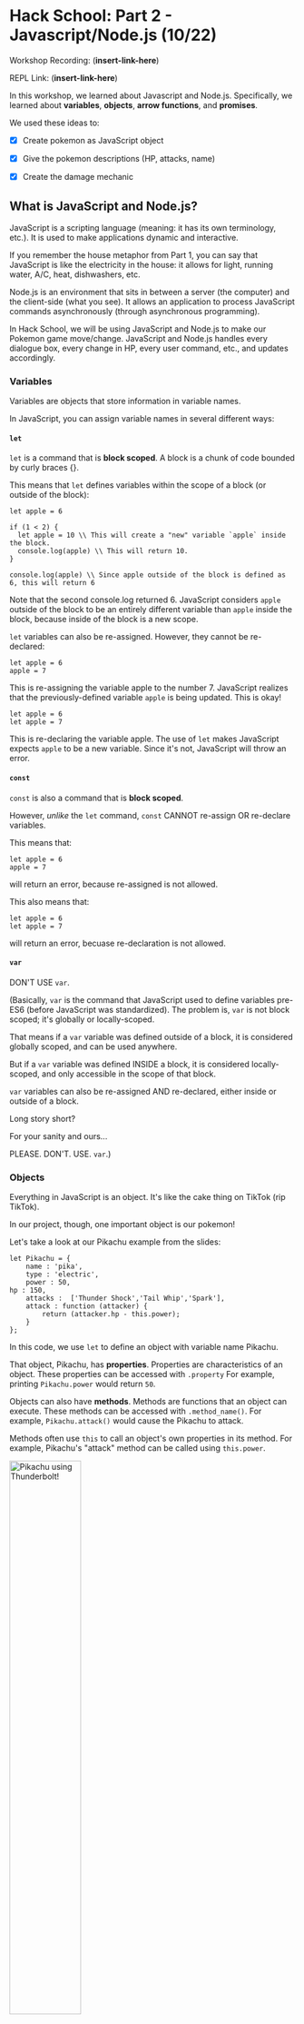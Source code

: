 # Hack School: Part 2 - Javascript/Node.js (10/22)

Workshop Recording: (__insert-link-here__)

REPL Link: (__insert-link-here__)

In this workshop, we learned about Javascript and Node.js. Specifically, we learned about **variables**, **objects**, **arrow functions**, and **promises**.


We used these ideas to:
- [x] Create pokemon as JavaScript object
- [x] Give the pokemon descriptions (HP, attacks, name)
- [x] Create the damage mechanic



## What is JavaScript and Node.js?

JavaScript is a scripting language (meaning: it has its own terminology, etc.). It is used to make applications dynamic and interactive.

If you remember the house metaphor from Part 1, you can say that JavaScript is like the electricity in the house: it allows for light, running water, A/C, heat, dishwashers, etc.

Node.js is an environment that sits in between a server (the computer) and the client-side (what you see). It allows an application to process JavaScript commands asynchronously (through asynchronous programming).

In Hack School, we will be using JavaScript and Node.js to make our Pokemon game move/change. JavaScript and Node.js handles every dialogue box, every change in HP, every user command, etc., and updates accordingly.



### Variables

Variables are objects that store information in variable names.

In JavaScript, you can assign variable names in several different ways:

#### `let`

`let` is a command that is **block scoped**. A block is a chunk of code bounded by curly braces {}.

This means that `let` defines variables within the scope of a block (or outside of the block):

```
let apple = 6

if (1 < 2) {
  let apple = 10 \\ This will create a "new" variable `apple` inside the block.
  console.log(apple) \\ This will return 10.
}

console.log(apple) \\ Since apple outside of the block is defined as 6, this will return 6
```
Note that the second console.log returned 6. JavaScript considers  `apple` outside of the block to be an entirely different variable than `apple` inside the block, because inside of the block is a new scope.



`let` variables can also be re-assigned. However, they cannot be re-declared:
```
let apple = 6
apple = 7
```
This is re-assigning the variable apple to the number 7. JavaScript realizes that the previously-defined variable  `apple` is being updated. This is okay!

```
let apple = 6
let apple = 7
```
This is re-declaring the variable apple. The use of `let` makes JavaScript expects `apple` to be a new variable. Since it's not, JavaScript will throw an error.

#### `const`

`const` is also a command that is **block scoped**. 

However, *unlike* the `let` command, `const` CANNOT re-assign OR re-declare variables.

This means that:
```
let apple = 6
apple = 7
```
will return an error, because re-assigned is not allowed.

This also means that:
```
let apple = 6
let apple = 7
```
will return an error, becuase re-declaration is not allowed.

#### `var`

DON'T USE `var`.

(Basically, `var` is the command that JavaScript used to define variables pre-ES6 (before JavaScript was standardized). The problem is, `var` is not block scoped; it's globally or locally-scoped.

That means if a `var` variable was defined outside of a block, it is considered globally scoped, and can be used anywhere.

But if a `var` variable was defined INSIDE a block, it is considered locally-scoped, and only accessible in the scope of that block.

`var` variables can also be re-assigned AND re-declared, either inside or outside of a block.

Long story short?

For your sanity and ours...

PLEASE. DON'T. USE. `var`.)


### Objects

Everything in JavaScript is an object. It's like the cake thing on TikTok (rip TikTok).

In our project, though, one important object is our pokemon!

Let's take a look at our Pikachu example from the slides:

```
let Pikachu = {
	name : 'pika',
	type : 'electric',
	power : 50,
hp : 150,
	attacks :  ['Thunder Shock','Tail Whip','Spark'],
	attack : function (attacker) {
		return (attacker.hp - this.power);
	}
};
```

In this code, we use `let` to define an object with variable name Pikachu. 

That object, Pikachu, has **properties**. Properties are characteristics of an object. These properties can be accessed with `.property` For example, printing `Pikachu.power` would return `50`.

Objects can also have **methods**. Methods are functions that an object can execute. These methods can be accessed with `.method_name()`. For example, `Pikachu.attack()` would cause the Pikachu to attack.

Methods often use `this` to call an object's own properties in its method. For example, Pikachu's "attack" method can be called using `this.power`.

<img src="https://img00.deviantart.net/6b98/i/2011/166/1/1/pikachu_thunderbolt_by_ajl03-d3izb66.png" alt="Pikachu using Thunderbolt!" height=50% width=50%>


### Callback and Higher-Order Functions

Functions are considered objects in JavaScript. 

A callback function is a function that is passed as an object for another function (which is called the higher-order function).

For example:

```
function multNum (num1, num2, pokemon, callback) {
console.log('your pokemon will heal ' + (num1 * num2) + ' hp');
	callback(pokemon, num1 * num2);
}
```
In this example, the you can see that `callback` is treated like an object because it is in between the parenthesis.

The higher-order function `multNum` asks a general callback function `callback` to do something with `(pokemon, num1*num2)` on the last line of code.


Later, we can pass `heal` as the callback function when we call the function `MultNum`:
```
multNum (5, 6, pikachu, heal);
```

As you can see, in this instance, the higher-order function `MultNum` takes the callback function `heal` as a callback function.


## Project Implementation

### TODO: Damage (on Pokemon.js)

<img src="https://i.imgflip.com/251r3m.jpg" alt="that's a lot of damage! meme" height=50% width=50%>

We want to simulate damage to our pokemon!

When a pokemon is damaged, their overall health points go down.

```
damage : function(damage) {
    //TODO DAMAGE
},
```

For that, we use our knowledge of **objects' methods** and `this`.

The method gives us a parameter, `damage`, which is a number that tells us how health points(HP) our pokemon lost.

<details> 
  <summary> Hint 1: Health Points </summary>
	You can get a pokemon's health points using <code>this</code> and accessing the property <code>health</code>.
</details>

<details> 
  <summary> Hint 2: Basic Math </summary>
	You can determine a pokemon's current health by setting your pokemon's health equal to pokemon's health minus damage.
</details>

### TODO: Randomize Damage (Pokemon.js)

If you've played pokemon before, you know that some attacks have different damage points based off of the pokemon's type!

To easily mimic this effect, we are going to **randomize** the amount of damage that each attack does.

**The minimum amount of damage a pokemon can do is 0. The maximum amount is 20.**

```
attack : function (attacker) {
    // TODO RANDOMIZE DAMAGE
    
    //hint look up node.js random.int
    //hint attacker.damage(damage);
    //hint this.attacks[SOMETHING]
    //remember to use return (whatyoushouldreturn)
}
```
For that, we use our knowledge of **variables**, **objects' methods** and `this`.

The method gives us a parameter, `attacker`, which is the attacking pokemon as an object.

<details> 
  <summary> Hint 1: node.js random.int </summary>
	<p>We already require('random') at the top of Pokemon.js!</p>
	<p>To access the random function, use <code>random(first_num, second_num)</code>.</p>
	<p>This gives you a random number in between first_num and second_num.</p>
</details>

<details> 
  <summary> Hint 2: attacker.damage(damage) </summary>
	Add this code directly to the method (remove <code>//hint </code>)
</details>

<details> 
  <summary> Hint 3: this.attacks[SOMETHING] </summary>
	<p>This is the part of the code where Pikachu attacks!</p>
	<p>To attack, you need to call this.attacks(SOMETHING) where SOMETHING is the amount of damage the attack does.</p>
	<p>(We seem to have already determined that random value...)</p>
</details>

<details> 
  <summary> Hint 3: return (whatyoushouldreturn) </summary>
	<p>What are you missing?</p>
	<div>
	<img src="http://pm1.narvii.com/5777/852647e5bf3e64456974acad207295c2445f6964_hq.jpg" alt="Ash yelling" height=50% width=50%>
	</div>
	<p> As amusing as it would be for pokemon to just snipe each other silently, it would be a pretty boring game! We want to know what attack the pokemon used! </p>
	<p>Hint: it should be a random move.</p>
</details>

<details> 
  <summary> Hint 4: I still don't get it :( </summary>
	<p> You want to randomize what move your pokemon uses. </p>
	<p> You have a function that generates a random integer, given a lowest and highest value. </p>
	<p> You can count elements in a list with the <code>.length</code> attribute. </p>
	<p> You have a list of pokemon attacks. </p>
	<p> You can pick an element from the attacks list with this command <code>this.attacks[element_number]</code></p>
</details>

### TODO: For loop (Pokemon.js)

This should be in the object `Ivy`!

```
    let damage = random.int(0,20);
    
    // search for attack and return damage
    // TODO FOR LOOP
    if(nameOfAttack == this.attacks[index]) {
        attacker.damage(damage);
        return damage;
    }
```

We are going to set up a for-loop. This code already has an `if` statement that will be inside of the for-loop.

`if(nameOfAttack == this.attacks[index])` wants to check if the nameOfAttack (the attack that we give our pokemon) is contained in the list `this.attacks`.

<details> 
  <summary> Hint 2: This looks familiar...! </summary>
	<div>
	<img src="https://www.pinknews.co.uk/images/2016/08/you-shall-not-pass-1.jpg" alt="team rocket in disguise" height=50% width=50%>
	<p> Hey, this looks familiar...!</p>
	</div>
	<p> We know how to pick random elements from the <code>this.attacks</code> list (see the previous todo).</p>
	<p> In this TODO, we want to get <b>every element</b> from the <code>this.attacks</code> list.</p>
</details>
		

<details> 
  <summary> Hint 3: Loop Basics </summary>
	<p> That means our for-loop wants to iterate over every number from <code>0</code> to <code>length-1</code>.</p>
	<p> For more information on for-loops, look at slide 14 of the presentation. </p>
</details>

## Simple Resources:

<img src="https://external-content.duckduckgo.com/iu/?u=https%3A%2F%2Fi.ytimg.com%2Fvi%2FggUcrIWgKNI%2Fmaxresdefault.jpg&f=1&nofb=1" alt="brock-crying" height=50% width=50%>

We've all seen JavaScript. We've all been there. If any of you are feeling like Brock right now, please go find a volunteer for help.

Remember, Office Hours and the Discord are always there to help!

About `let`, `var` and `const`: [freecodecamp article](https://www.freecodecamp.org/news/var-let-and-const-whats-the-difference/)

JavaScript object properties: [W3Schools article](https://www.w3schools.com/js/js_object_properties.asp)

About `this` and a how-to on arrow functions: [W3Schools article](https://www.w3schools.com/Js/js_arrow_function.asp)

JavaScript promises: [Mozilla article](https://developer.mozilla.org/en-US/docs/Web/JavaScript/Guide/Using_promises)
